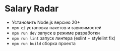 # Salary Radar

- Установить Node.js версию 20+
- `npm ci` установка пакетов и зависимостей
- `npm run dev` запуск в режиме разработки
- `npm run lint` запуск линтера (eslint + stylelint fix)
- `npm run build` сборка проекта 

